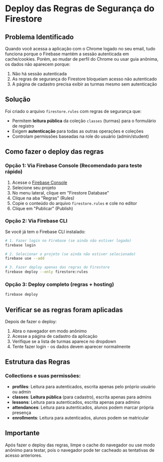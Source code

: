 # Deploy das Regras de Segurança do Firestore

## Problema Identificado

Quando você acessa a aplicação com o Chrome logado no seu email, tudo funciona porque o Firebase mantém a sessão autenticada em cache/cookies. Porém, ao mudar de perfil do Chrome ou usar guia anônima, os dados não aparecem porque:

1. Não há sessão autenticada
2. As regras de segurança do Firestore bloqueiam acesso não autenticado
3. A página de cadastro precisa exibir as turmas mesmo sem autenticação

## Solução

Foi criado o arquivo `firestore.rules` com regras de segurança que:

- Permitem **leitura pública** da coleção `classes` (turmas) para o formulário de registro
- Exigem **autenticação** para todas as outras operações e coleções
- Controlam permissões baseadas na role do usuário (admin/student)

## Como fazer o deploy das regras

### Opção 1: Via Firebase Console (Recomendado para teste rápido)

1. Acesse o [Firebase Console](https://console.firebase.google.com/)
2. Selecione seu projeto
3. No menu lateral, clique em "Firestore Database"
4. Clique na aba "Regras" (Rules)
5. Copie o conteúdo do arquivo `firestore.rules` e cole no editor
6. Clique em "Publicar" (Publish)

### Opção 2: Via Firebase CLI

Se você já tem o Firebase CLI instalado:

```bash
# 1. Fazer login no Firebase (se ainda não estiver logado)
firebase login

# 2. Selecionar o projeto (se ainda não estiver selecionado)
firebase use --add

# 3. Fazer deploy apenas das regras do Firestore
firebase deploy --only firestore:rules
```

### Opção 3: Deploy completo (regras + hosting)

```bash
firebase deploy
```

## Verificar se as regras foram aplicadas

Depois de fazer o deploy:

1. Abra o navegador em modo anônimo
2. Acesse a página de cadastro da aplicação
3. Verifique se a lista de turmas aparece no dropdown
4. Tente fazer login - os dados devem aparecer normalmente

## Estrutura das Regras

### Collections e suas permissões:

- **profiles**: Leitura para autenticados, escrita apenas pelo próprio usuário ou admin
- **classes**: **Leitura pública** (para cadastro), escrita apenas para admins
- **lessons**: Leitura para autenticados, escrita apenas para admins
- **attendances**: Leitura para autenticados, alunos podem marcar própria presença
- **enrollments**: Leitura para autenticados, alunos podem se matricular

## Importante

Após fazer o deploy das regras, limpe o cache do navegador ou use modo anônimo para testar, pois o navegador pode ter cacheado as tentativas de acesso anteriores.
